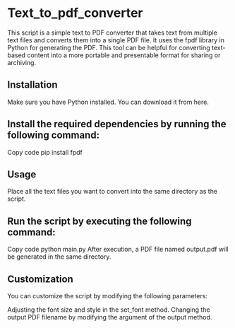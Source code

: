 # Text_to_pdf_converter

This script is a simple text to PDF converter that takes text from multiple text files and converts them into a single PDF file. It uses the fpdf library in Python for generating the PDF. This tool can be helpful for converting text-based content into a more portable and presentable format for sharing or archiving.

## Installation
Make sure you have Python installed. You can download it from here.

## Install the required dependencies by running the following command:

Copy code
pip install fpdf

## Usage
Place all the text files you want to convert into the same directory as the script.

## Run the script by executing the following command:

Copy code
python main.py
After execution, a PDF file named output.pdf will be generated in the same directory.

## Customization
You can customize the script by modifying the following parameters:

Adjusting the font size and style in the set_font method.
Changing the output PDF filename by modifying the argument of the output method.
